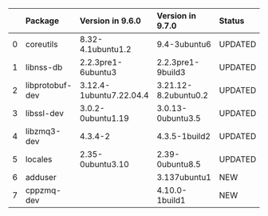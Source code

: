 <!-- markdown-link-check-disable -->

|    | Package         | Version in 9.6.0        | Version in 9.7.0     | Status   |
|---:|:----------------|:------------------------|:---------------------|:---------|
|  0 | coreutils       | 8.32-4.1ubuntu1.2       | 9.4-3ubuntu6         | UPDATED  |
|  1 | libnss-db       | 2.2.3pre1-6ubuntu3      | 2.2.3pre1-9build3    | UPDATED  |
|  2 | libprotobuf-dev | 3.12.4-1ubuntu7.22.04.4 | 3.21.12-8.2ubuntu0.2 | UPDATED  |
|  3 | libssl-dev      | 3.0.2-0ubuntu1.19       | 3.0.13-0ubuntu3.5    | UPDATED  |
|  4 | libzmq3-dev     | 4.3.4-2                 | 4.3.5-1build2        | UPDATED  |
|  5 | locales         | 2.35-0ubuntu3.10        | 2.39-0ubuntu8.5      | UPDATED  |
|  6 | adduser         |                         | 3.137ubuntu1         | NEW      |
|  7 | cppzmq-dev      |                         | 4.10.0-1build1       | NEW      |